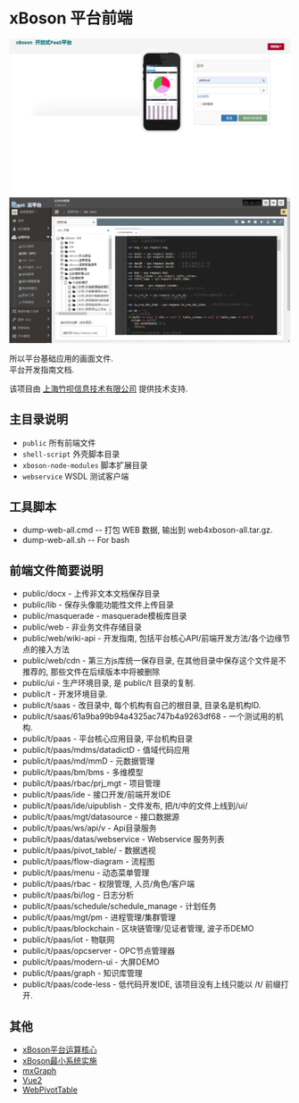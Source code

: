 # xBoson 平台前端

![screen1](./public/login.html.png)
![screen2](./public/main.html.png)

所以平台基础应用的画面文件.  
平台开发指南文档.

该项目由 [上海竹呗信息技术有限公司](https://xboson.net/) 提供技术支持.


## 主目录说明

* `public` 所有前端文件
* `shell-script` 外壳脚本目录
* `xboson-node-modules` 脚本扩展目录
* `webservice` WSDL 测试客户端


## 工具脚本

* dump-web-all.cmd -- 打包 WEB 数据, 输出到 web4xboson-all.tar.gz.
* dump-web-all.sh  -- For bash

## 前端文件简要说明

* public/docx - 上传非文本文档保存目录
* public/lib - 保存头像能功能性文件上传目录
* public/masquerade - masquerade模板库目录
* public/web - 非业务文件存储目录
* public/web/wiki-api - 开发指南, 包括平台核心API/前端开发方法/各个边缘节点的接入方法
* public/web/cdn - 第三方js库统一保存目录, 在其他目录中保存这个文件是不推荐的, 那些文件在后续版本中将被删除
* public/ui - 生产环境目录, 是 public/t 目录的复制.
* public/t - 开发环境目录.
* public/t/saas - 改目录中, 每个机构有自己的根目录, 目录名是机构ID.
* public/t/saas/61a9ba99b94a4325ac747b4a9263df68 - 一个测试用的机构.
* public/t/paas - 平台核心应用目录, 平台机构目录
* public/t/paas/mdms/datadictD - 值域代码应用
* public/t/paas/md/mmD - 元数据管理
* public/t/paas/bm/bms - 多维模型
* public/t/paas/rbac/prj_mgt - 项目管理
* public/t/paas/ide - 接口开发/前端开发IDE
* public/t/paas/ide/uipublish - 文件发布, 把/t/中的文件上线到/ui/
* public/t/paas/mgt/datasource - 接口数据源
* public/t/paas/ws/api/v - Api目录服务
* public/t/paas/datas/webservice - Webservice 服务列表
* public/t/paas/pivot_table/ - 数据透视
* public/t/paas/flow-diagram - 流程图
* public/t/paas/menu - 动态菜单管理
* public/t/paas/rbac - 权限管理, 人员/角色/客户端
* public/t/paas/bi/log - 日志分析
* public/t/paas/schedule/schedule_manage - 计划任务
* public/t/paas/mgt/pm - 进程管理/集群管理
* public/t/paas/blockchain - 区块链管理/见证者管理, 波子币DEMO
* public/t/paas/iot - 物联网
* public/t/paas/opcserver - OPC节点管理器
* public/t/paas/modern-ui - 大屏DEMO
* public/t/paas/graph - 知识库管理
* public/t/paas/code-less - 低代码开发IDE, 该项目没有上线只能以 /t/ 前缀打开.

## 其他

* [xBoson平台运算核心](https://github.com/yanmingsohu/xBoson-core)
* [xBoson最小系统实施](https://github.com/yanmingsohu/xBoson-deploy)
* [mxGraph](https://jgraph.github.io/mxgraph/)
* [Vue2](https://v2.vuejs.org/)
* [WebPivotTable](https://webpivottable.com/)